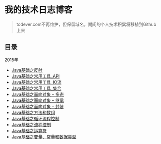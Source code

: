 # 我的技术日志博客

> todever.com不再维护，但保留域名，期间的个人技术积累将移植到Github上来

## 目录

2015年

- [Java基础之反射](https://github.com/kaindy7633/blog/blob/master/2015/Java%E5%9F%BA%E7%A1%80%E4%B9%8B%E5%8F%8D%E5%B0%84.md)
- [Java基础之常用工具_API](https://github.com/kaindy7633/blog/blob/master/2015/Java%E5%9F%BA%E7%A1%80%E4%B9%8B%E5%B8%B8%E7%94%A8%E5%B7%A5%E5%85%B7_API.md)
- [Java基础之常用工具_IO流](https://github.com/kaindy7633/blog/blob/master/2015/Java%E5%9F%BA%E7%A1%80%E4%B9%8B%E5%B8%B8%E7%94%A8%E5%B7%A5%E5%85%B7_IO%E6%B5%81.md)
- [Java基础之常用工具_集合](https://github.com/kaindy7633/blog/blob/master/2015/Java%E5%9F%BA%E7%A1%80%E4%B9%8B%E5%B8%B8%E7%94%A8%E5%B7%A5%E5%85%B7_%E9%9B%86%E5%90%88.md)
- [Java基础之面向对象 – 多态](https://github.com/kaindy7633/blog/blob/master/2015/Java%E5%9F%BA%E7%A1%80%E4%B9%8B%E9%9D%A2%E5%90%91%E5%AF%B9%E8%B1%A1%20%E2%80%93%20%E5%A4%9A%E6%80%81.md)
- [Java基础之面向对象 – 继承](https://github.com/kaindy7633/blog/blob/master/2015/Java%E5%9F%BA%E7%A1%80%E4%B9%8B%E9%9D%A2%E5%90%91%E5%AF%B9%E8%B1%A1%20%E2%80%93%20%E7%BB%A7%E6%89%BF.md)
- [Java基础之面向对象 - 封装](https://github.com/kaindy7633/blog/blob/master/2015/Java%E5%9F%BA%E7%A1%80%E4%B9%8B%E9%9D%A2%E5%90%91%E5%AF%B9%E8%B1%A1%20-%20%E5%B0%81%E8%A3%85.md)
- [Java基础之方法和数组](https://github.com/kaindy7633/blog/blob/master/2015/Java%E5%9F%BA%E7%A1%80%E4%B9%8B%E6%96%B9%E6%B3%95%E5%92%8C%E6%95%B0%E7%BB%84.md)
- [Java基础之循环流程控制](https://github.com/kaindy7633/blog/blob/master/2015/Java%E5%9F%BA%E7%A1%80%E4%B9%8B%E5%BE%AA%E7%8E%AF%E6%B5%81%E7%A8%8B%E6%8E%A7%E5%88%B6.md)
- [Java基础之流程控制](https://github.com/kaindy7633/blog/blob/master/2015/Java%E5%9F%BA%E7%A1%80%E4%B9%8B%E6%B5%81%E7%A8%8B%E6%8E%A7%E5%88%B6.md)
- [Java基础之运算符](https://github.com/kaindy7633/blog/blob/master/2015/Java%E5%9F%BA%E7%A1%80%E4%B9%8B%E8%BF%90%E7%AE%97%E7%AC%A6.md)
- [Java基础之变量、常量和数据类型](https://github.com/kaindy7633/blog/blob/master/2015/Java%E5%9F%BA%E7%A1%80%E4%B9%8B%E5%8F%98%E9%87%8F%E3%80%81%E5%B8%B8%E9%87%8F%E5%92%8C%E6%95%B0%E6%8D%AE%E7%B1%BB%E5%9E%8B.md)


